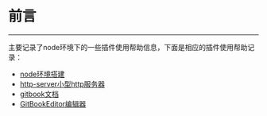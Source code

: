 # 前言
---

主要记录了node环境下的一些插件使用帮助信息，下面是相应的插件使用帮助记录：


* [node环境搭建](nodehuan-jing-da-jian.md)
* [http-server小型http服务器](http-server.md)
* [gitbook文档](gitbook.md)
* [GitBookEditor编辑器](gitbookeditorbian-ji-qi.md)